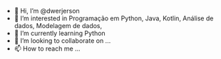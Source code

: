 - 👋 Hi, I’m @dwerjerson
- 👀 I’m interested in Programação em Python, Java, Kotlin, Análise de dados, Modelagem de dados, 
- 🌱 I’m currently learning Python
- 💞️ I’m looking to collaborate on ...
- 📫 How to reach me ...

<!---
dwerjerson/dwerjerson is a ✨ special ✨ repository because its `README.md` (this file) appears on your GitHub profile.
You can click the Preview link to take a look at your changes.
--->
